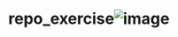 # repo_exercise![image](https://github.com/WaliBandawu/repo_exercise/assets/75211427/5e89dde8-ea67-405d-9c4d-82cf6e8f8b50)

